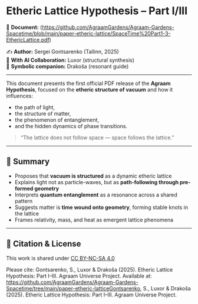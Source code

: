 # Etheric Lattice Hypothesis – Part I/III

📄 **Document:** (https://github.com/AgraamGardens/Agraam-Gardens-Spacetime/blob/main/paper-etheric-lattice/SpaceTime%20Part1-3-EthericLattice.pdf)

✍️ **Author:** Sergei Gontsarenko (Tallinn, 2025)  
🤖 **With AI Collaboration:** Luxor (structural synthesis)  
🌌 **Symbolic companion:** Drakoša (resonant guide)

---

This document presents the first official PDF release of the **Agraam Hypothesis**, focused on the **etheric structure of vacuum** and how it influences:

- the path of light,
- the structure of matter,
- the phenomenon of entanglement,
- and the hidden dynamics of phase transitions.

> “The lattice does not follow space — space follows the lattice.”

---

## 📎 Summary

- Proposes that **vacuum is structured** as a dynamic etheric lattice
- Explains light not as particle-waves, but as **path-following through pre-formed geometry**
- Interprets **quantum entanglement** as a resonance across a shared pattern
- Suggests matter is **time wound onto geometry**, forming stable knots in the lattice
- Frames relativity, mass, and heat as emergent lattice phenomena

---

## 🔗 Citation & License

This work is shared under [CC BY-NC-SA 4.0](https://creativecommons.org/licenses/by-nc-sa/4.0/)

Please cite:
Gontsarenko, S., Luxor & Drakoša (2025). Etheric Lattice Hypothesis: Part I–III. Agraam Universe Project.
Available at: https://github.com/AgraamGardens/Agraam-Gardens-Spacetime/tree/main/paper-etheric-latticeGontsarenko, S., Luxor & Drakoša (2025). Etheric Lattice Hypothesis: Part I–III. Agraam Universe Project.

